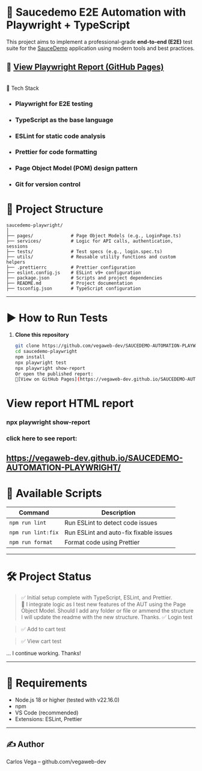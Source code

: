 # 🎯 Saucedemo E2E Automation with Playwright + TypeScript

This project aims to implement a professional-grade **end-to-end (E2E)** test suite for the [SauceDemo](https://www.saucedemo.com) application using modern tools and best practices.
## 🔗 [View Playwright Report (GitHub Pages)](https://vegaweb-dev.github.io/SAUCEDEMO-AUTOMATION-PLAYWRIGHT/)

<br>
🚀 Tech Stack

- ### Playwright for E2E testing
- ### TypeScript as the base language
- ### ESLint for static code analysis
- ### Prettier for code formatting
- ### Page Object Model (POM) design pattern
- ### Git for version control



# 📁 Project Structure

```plaintext
saucedemo-playwright/
│
├── pages/              # Page Object Models (e.g., LoginPage.ts)
├── services/           # Logic for API calls, authentication, sessions
├── tests/              # Test specs (e.g., login.spec.ts)
├── utils/              # Reusable utility functions and custom helpers
├── .prettierrc         # Prettier configuration
├── eslint.config.js    # ESLint v9+ configuration
├── package.json        # Scripts and project dependencies
├── README.md           # Project documentation
├── tsconfig.json       # TypeScript configuration
```

---
# ▶️ How to Run Tests
1. **Clone this repository**
   ```bash
   git clone https://github.com/vegaweb-dev/SAUCEDEMO-AUTOMATION-PLAYWRIGHT.git
   cd saucedemo-playwright
   npm install
   npx playwright test
   npx playwright show-report
   Or open the published report:
   🔗[View on GitHub Pages](https://vegaweb-dev.github.io/SAUCEDEMO-AUTOMATION-PLAYWRIGHT/)


# View report HTML report
### npx playwright show-report
### click here to see report:
## https://vegaweb-dev.github.io/SAUCEDEMO-AUTOMATION-PLAYWRIGHT/


# 🧪 Available Scripts

| Command              | Description                             |
|----------------------|-----------------------------------------|
| `npm run lint`       | Run ESLint to detect code issues        |
| `npm run lint:fix`   | Run ESLint and auto-fix fixable issues  |
| `npm run format`     | Format code using Prettier              |

---

# 🛠️ Project Status

> ✅ Initial setup complete with TypeScript, ESLint, and Prettier.  
> 🔧 I integrate logic as I test new features of the AUT using the Page Object Model. Should I add any folder or file or ammend the structure I will update the readme with the new structure. Thanks. 
> ✅ Login test

> ✅ Add to cart test

> ✅ View cart test

... I continue working. Thanks!




---

# 📌 Requirements

- Node.js 18 or higher (tested with v22.16.0)
- npm
- VS Code (recommended)
- Extensions: ESLint, Prettier

---

## ✍️ Author
Carlos Vega – github.com/vegaweb-dev